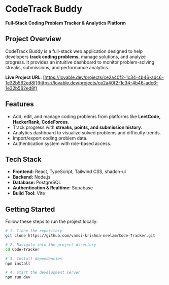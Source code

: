 # CodeTrack Buddy

**Full-Stack Coding Problem Tracker & Analytics Platform**

## Project Overview

CodeTrack Buddy is a full-stack web application designed to help developers **track coding problems**, manage solutions, and analyze progress. It provides an intuitive dashboard to monitor problem-solving streaks, submissions, and performance analytics.

**Live Project URL**: [https://lovable.dev/projects/ce2a40f2-1c34-4b46-adc6-1e32b562ed8f](https://lovable.dev/projects/ce2a40f2-1c34-4b46-adc6-1e32b562ed8f)

## Features

- Add, edit, and manage coding problems from platforms like **LeetCode, HackerRank, CodeForces**.
- Track progress with **streaks, points, and submission history**.
- Analytics dashboard to visualize solved problems and difficulty trends.
- Import/export coding problem data.
- Authentication system with role-based access.

## Tech Stack

- **Frontend:** React, TypeScript, Tailwind CSS, shadcn-ui  
- **Backend:** Node.js  
- **Database:** PostgreSQL  
- **Authentication & Realtime:** Supabase  
- **Build Tool:** Vite  

## Getting Started

Follow these steps to run the project locally:

```bash
# 1. Clone the repository
git clone https://github.com/vamsi-krishna-neelam/Code-Tracker.git

# 2. Navigate into the project directory
cd Code-Tracker

# 3. Install dependencies
npm install

# 4. Start the development server
npm run dev

